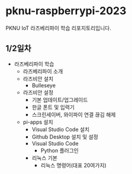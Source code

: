 # pknu-raspberrypi-2023
PKNU IoT 라즈베리파이 학습 리포지토리입니다.
<!--
https://www.raspberrypi.com/software/
raspberry pi os other - pi os (64bit) 설치 - lite 절대x
저장소 usb 선택 - 설정 선택 - 세션 항상사용
hosname설정 , ssh - 비밀번호인증 - 사용자이름/비번 pi/12345/ 무선랜설정체크
무선랜국가 - KR, 로케일설정지정 - seoul/ 레이아웃-kr - 저장 - 쓰기 - 예
-->

## 1/2일차
- 라즈베리파이 학습
	- 라즈베리파이 소개
	- 라즈비안 설치
		- Bulleseye
	- 라즈비안 설정
		- 기본 업데이트/업그레이드
		- 한글 폰트 및 입력기
		- 스크린세이버, 와이파이 연결 끊김 해제
	- pi-apps 설치
		- Visual Studio Code 설치
		- Github Desktop 설치 및 설정
		<!-- https://drive.google.com/drive/folders/1zWsyW0ReHuXyFKuuzWdmXJz2UVmwnDfG -->
		- Visual Studio Code
			- Python 플러그인
		- 리눅스 기본
			- 리눅스 명령어(대표 20여가지)
		
